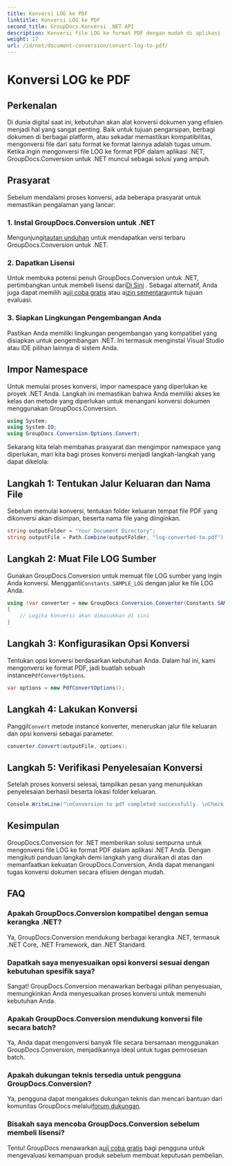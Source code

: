 ```yaml
---
title: Konversi LOG ke PDF
linktitle: Konversi LOG ke PDF
second_title: GroupDocs.Konversi .NET API
description: Konversi file LOG ke format PDF dengan mudah di aplikasi .NET menggunakan GroupDocs.Conversion untuk .NET. Ikuti panduan langkah demi langkah kami untuk konversi dokumen.
weight: 17
url: /id/net/document-conversion/convert-log-to-pdf/
---
```


# Konversi LOG ke PDF

## Perkenalan
Di dunia digital saat ini, kebutuhan akan alat konversi dokumen yang efisien menjadi hal yang sangat penting. Baik untuk tujuan pengarsipan, berbagi dokumen di berbagai platform, atau sekadar memastikan kompatibilitas, mengonversi file dari satu format ke format lainnya adalah tugas umum. Ketika ingin mengonversi file LOG ke format PDF dalam aplikasi .NET, GroupDocs.Conversion untuk .NET muncul sebagai solusi yang ampuh.
## Prasyarat
Sebelum mendalami proses konversi, ada beberapa prasyarat untuk memastikan pengalaman yang lancar:
### 1. Instal GroupDocs.Conversion untuk .NET
 Mengunjungi[tautan unduhan](https://releases.groupdocs.com/conversion/net/) untuk mendapatkan versi terbaru GroupDocs.Conversion untuk .NET.
### 2. Dapatkan Lisensi
 Untuk membuka potensi penuh GroupDocs.Conversion untuk .NET, pertimbangkan untuk membeli lisensi dari[Di Sini](https://purchase.groupdocs.com/buy) . Sebagai alternatif, Anda juga dapat memilih a[uji coba gratis](https://releases.groupdocs.com/) atau a[izin sementara](https://purchase.groupdocs.com/temporary-license/)untuk tujuan evaluasi.
### 3. Siapkan Lingkungan Pengembangan Anda
Pastikan Anda memiliki lingkungan pengembangan yang kompatibel yang disiapkan untuk pengembangan .NET. Ini termasuk menginstal Visual Studio atau IDE pilihan lainnya di sistem Anda.

## Impor Namespace
Untuk memulai proses konversi, impor namespace yang diperlukan ke proyek .NET Anda. Langkah ini memastikan bahwa Anda memiliki akses ke kelas dan metode yang diperlukan untuk menangani konversi dokumen menggunakan GroupDocs.Conversion.
```csharp
using System;
using System.IO;
using GroupDocs.Conversion.Options.Convert;
```

Sekarang kita telah membahas prasyarat dan mengimpor namespace yang diperlukan, mari kita bagi proses konversi menjadi langkah-langkah yang dapat dikelola:
## Langkah 1: Tentukan Jalur Keluaran dan Nama File
Sebelum memulai konversi, tentukan folder keluaran tempat file PDF yang dikonversi akan disimpan, beserta nama file yang diinginkan.
```csharp
string outputFolder = "Your Document Directory";
string outputFile = Path.Combine(outputFolder, "log-converted-to.pdf");
```
## Langkah 2: Muat File LOG Sumber
 Gunakan GroupDocs.Conversion untuk memuat file LOG sumber yang ingin Anda konversi. Mengganti`Constants.SAMPLE_LOG` dengan jalur ke file LOG Anda.
```csharp
using (var converter = new GroupDocs.Conversion.Converter(Constants.SAMPLE_LOG))
{
    // Logika konversi akan dimasukkan di sini
}
```
## Langkah 3: Konfigurasikan Opsi Konversi
Tentukan opsi konversi berdasarkan kebutuhan Anda. Dalam hal ini, kami mengonversi ke format PDF, jadi buatlah sebuah instance`PdfConvertOptions`.
```csharp
var options = new PdfConvertOptions();
```
## Langkah 4: Lakukan Konversi
 Panggil`Convert` metode instance konverter, meneruskan jalur file keluaran dan opsi konversi sebagai parameter.
```csharp
converter.Convert(outputFile, options);
```
## Langkah 5: Verifikasi Penyelesaian Konversi
Setelah proses konversi selesai, tampilkan pesan yang menunjukkan penyelesaian berhasil beserta lokasi folder keluaran.
```csharp
Console.WriteLine("\nConversion to pdf completed successfully. \nCheck output in {0}", outputFolder);
```

## Kesimpulan
GroupDocs.Conversion for .NET memberikan solusi sempurna untuk mengonversi file LOG ke format PDF dalam aplikasi .NET Anda. Dengan mengikuti panduan langkah demi langkah yang diuraikan di atas dan memanfaatkan kekuatan GroupDocs.Conversion, Anda dapat menangani tugas konversi dokumen secara efisien dengan mudah.
## FAQ
### Apakah GroupDocs.Conversion kompatibel dengan semua kerangka .NET?
Ya, GroupDocs.Conversion mendukung berbagai kerangka .NET, termasuk .NET Core, .NET Framework, dan .NET Standard.
### Dapatkah saya menyesuaikan opsi konversi sesuai dengan kebutuhan spesifik saya?
Sangat! GroupDocs.Conversion menawarkan berbagai pilihan penyesuaian, memungkinkan Anda menyesuaikan proses konversi untuk memenuhi kebutuhan Anda.
### Apakah GroupDocs.Conversion mendukung konversi file secara batch?
Ya, Anda dapat mengonversi banyak file secara bersamaan menggunakan GroupDocs.Conversion, menjadikannya ideal untuk tugas pemrosesan batch.
### Apakah dukungan teknis tersedia untuk pengguna GroupDocs.Conversion?
 Ya, pengguna dapat mengakses dukungan teknis dan mencari bantuan dari komunitas GroupDocs melalui[forum dukungan](https://forum.groupdocs.com/c/conversion/11).
### Bisakah saya mencoba GroupDocs.Conversion sebelum membeli lisensi?
 Tentu! GroupDocs menawarkan a[uji coba gratis](https://releases.groupdocs.com/) bagi pengguna untuk mengevaluasi kemampuan produk sebelum membuat keputusan pembelian.